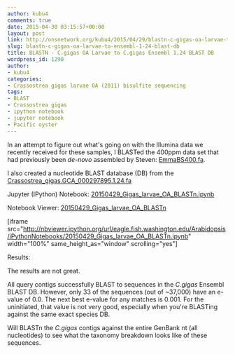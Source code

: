 ```yaml
---
author: kubu4
comments: true
date: 2015-04-30 03:15:57+00:00
layout: post
link: http://onsnetwork.org/kubu4/2015/04/29/blastn-c-gigas-oa-larvae-to-ensembl-1-24-blast-db/
slug: blastn-c-gigas-oa-larvae-to-ensembl-1-24-blast-db
title: BLASTN - C.gigas OA Larvae to C.gigas Ensembl 1.24 BLAST DB
wordpress_id: 1290
author:
- kubu4
categories:
- Crassostrea gigas larvae OA (2011) bisulfite sequencing
tags:
- BLAST
- Crassostrea gigas
- ipython notebook
- jupyter notebook
- Pacific oyster
---
```


In an attempt to figure out what's going on with the Illumina data we recently received for these samples, I BLASTed the 400ppm data set that had previously been _de-novo_ assembled by Steven: [EmmaBS400.fa](http://owl.fish.washington.edu/halfshell/EmmaBS400.fa).

I also created a nucleotide BLAST database (DB) from the [Crassostrea_gigas.GCA_000297895.1.24.fa](http://eagle.fish.washington.edu/trilobite/Crassostrea_gigas_ensembl_tracks/Crassostrea_gigas.GCA_000297895.1.24.fa)

Jupyter (IPython) Notebook: [20150429_Gigas_larvae_OA_BLASTn.ipynb](http://eagle.fish.washington.edu/Arabidopsis/iPythonNotebooks/20150429_Gigas_larvae_OA_BLASTn.ipynb)

Notebook Viewer: [20150429_Gigas_larvae_OA_BLASTn](http://nbviewer.ipython.org/url/eagle.fish.washington.edu/Arabidopsis/iPythonNotebooks/20150429_Gigas_larvae_OA_BLASTn.ipynb)

[iframe src="http://nbviewer.ipython.org/url/eagle.fish.washington.edu/Arabidopsis/iPythonNotebooks/20150429_Gigas_larvae_OA_BLASTn.ipynb" width="100%" same_height_as="window" scrolling="yes"]



Results:

The results are not great.

All query contigs successfully BLAST to sequences in the _C.gigas_ Ensembl BLAST DB. However, only 33 of the sequences (out of ~37,000) have an e-value of 0.0. The next best e-value for any matches is 0.001. For the uninitiated, that value is not very good, especially when you're BLASTing against the same exact species DB.

Will BLASTn the _C.gigas_ contigs against the entire GenBank nt (all nucleotides) to see what the taxonomy breakdown looks like of these sequences.
